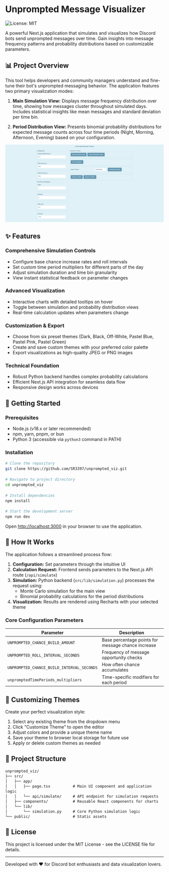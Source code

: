 # Unprompted Message Visualizer

![License: MIT](https://img.shields.io/badge/License-MIT-blue.svg)

A powerful Next.js application that simulates and visualizes how Discord bots send unprompted messages over time. Gain insights into message frequency patterns and probability distributions based on customizable parameters.

## 📊 Project Overview

This tool helps developers and community managers understand and fine-tune their bot's unprompted messaging behavior. The application features two primary visualization modes:

1. **Main Simulation View:** Displays message frequency distribution over time, showing how messages cluster throughout simulated days. Includes statistical insights like mean messages and standard deviation per time bin.

2. **Period Distribution View:** Presents binomial probability distributions for expected message counts across four time periods (Night, Morning, Afternoon, Evening) based on your configuration.

![Application Screenshot](images/example.png)

## ✨ Features

### Comprehensive Simulation Controls
* Configure base chance increase rates and roll intervals
* Set custom time period multipliers for different parts of the day
* Adjust simulation duration and time bin granularity
* View instant statistical feedback on parameter changes

### Advanced Visualization
* Interactive charts with detailed tooltips on hover
* Toggle between simulation and probability distribution views
* Real-time calculation updates when parameters change

### Customization & Export
* Choose from six preset themes (Dark, Black, Off-White, Pastel Blue, Pastel Pink, Pastel Green)
* Create and save custom themes with your preferred color palette
* Export visualizations as high-quality JPEG or PNG images

### Technical Foundation
* Robust Python backend handles complex probability calculations
* Efficient Next.js API integration for seamless data flow
* Responsive design works across devices

## 🚀 Getting Started

### Prerequisites
* Node.js (v18.x or later recommended)
* npm, yarn, pnpm, or bun
* Python 3 (accessible via `python3` command in PATH)

### Installation

```bash
# Clone the repository
git clone https://github.com/SR3397/unprompted_viz.git

# Navigate to project directory
cd unprompted_viz

# Install dependencies
npm install

# Start the development server
npm run dev
```

Open [http://localhost:3000](http://localhost:3000) in your browser to use the application.

## 🧩 How It Works

The application follows a streamlined process flow:

1. **Configuration:** Set parameters through the intuitive UI
2. **Calculation Request:** Frontend sends parameters to the Next.js API route (`/api/simulate`)
3. **Simulation:** Python backend (`src/lib/simulation.py`) processes the request using:
   - Monte Carlo simulation for the main view
   - Binomial probability calculations for the period distributions
4. **Visualization:** Results are rendered using Recharts with your selected theme

### Core Configuration Parameters

| Parameter | Description |
|-----------|-------------|
| `UNPROMPTED_CHANCE_BUILD_AMOUNT` | Base percentage points for message chance increase |
| `UNPROMPTED_ROLL_INTERVAL_SECONDS` | Frequency of message opportunity checks |
| `UNPROMPTED_CHANCE_BUILD_INTERVAL_SECONDS` | How often chance accumulates |
| `unpromptedTimePeriods_multipliers` | Time-specific modifiers for each period |

## 🎨 Customizing Themes

Create your perfect visualization style:

1. Select any existing theme from the dropdown menu
2. Click "Customize Theme" to open the editor
3. Adjust colors and provide a unique theme name
4. Save your theme to browser local storage for future use
5. Apply or delete custom themes as needed

## 📂 Project Structure

```
unprompted_viz/
├── src/
│   ├── app/
│   │   ├── page.tsx          # Main UI component and application logic
│   │   └── api/simulate/     # API endpoint for simulation requests
│   ├── components/           # Reusable React components for charts
│   └── lib/
│       └── simulation.py     # Core Python simulation logic
└── public/                   # Static assets
```

## 📝 License

This project is licensed under the MIT License - see the LICENSE file for details.

---

Developed with ❤️ for Discord bot enthusiasts and data visualization lovers.
